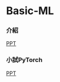 # Basic-ML

### 介紹

[PPT](https://docs.google.com/presentation/d/1NyUCmcp6f6SyuVo_G-jA4zrz-DvS7Y31Uv2q1PJ9zpQ/edit?usp=sharing)

### 小試PyTorch

[PPT](https://docs.google.com/presentation/d/1M_8lnWd52GstKso_sL1G0nUscWqykzjsCaefquYgEbc/edit?usp=sharing)
